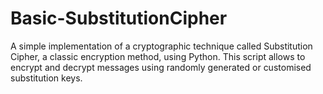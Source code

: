 # Basic-SubstitutionCipher
A simple implementation of a cryptographic technique called Substitution Cipher, a classic encryption method, using Python. This script allows to encrypt and decrypt messages using randomly generated or customised substitution keys.
